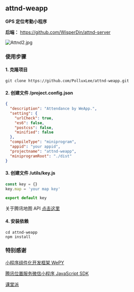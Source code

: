 ## attnd-weapp

**GPS 定位考勤小程序**

**后端：** https://github.com/WisperDin/attnd-server

![Attnd2.jpg](https://upload-images.jianshu.io/upload_images/2351420-23fc108aae528bf8.jpg?imageMogr2/auto-orient/strip%7CimageView2/2/w/1240)

### 使用步骤

#### 1. 克隆项目
```console
git clone https://github.com/PolluxLee/attnd-weapp.git
```

#### 2. 创建文件 **/project.config.json**
```json
{
  "description": "Attendance by WeApp.",
  "setting": {
    "urlCheck": true,
    "es6": false,
    "postcss": false,
    "minified": false
  },
  "compileType": "miniprogram",
  "appid": "your appid",
  "projectname": "attnd-weapp",
  "miniprogramRoot": "./dist"
}
```

#### 3. 创建文件 **/utils/key.js**
```javascript
const key = {}
key.map = 'your map key'

export default key
```
关于腾讯地图 API [点击这里](http://lbs.qq.com/qqmap_wx_jssdk/index.html)

#### 4. 安装依赖
```console
cd attnd-weapp
npm install
```

### 特别感谢

[小程序组件化开发框架 WePY](https://tencent.github.io/wepy/)

[腾讯位置服务微信小程序 JavaScript SDK](http://lbs.qq.com/qqmap_wx_jssdk/index.html)

[课堂派](https://www.ketangpai.com/)